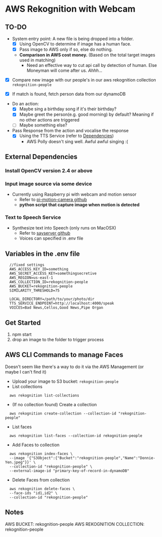# AWS Rekognition with Webcam

## TO-DO
* System entry point: A new file is being dropped into a folder.
  * [x] Using OpenCV to determine if image has a human face.
  * [x] Pass image to AWS only if so, else do nothing.
  * **Comparison in AWS cost money.** (Based on the total target images used in matching)
    * Need an effective way to cut api call by detection of human. Else Moneyman will come after us. *Ahhh...*

* [x] Compare new image with our people's in our aws rekognition collection `rekognition-people`

* [x] If match is found, fetch person data from our dynamoDB

* Do an action:
  * [x] Maybe sing a birthday song if it's their birthday?
  * [x] Maybe greet the person(e.g. good morning) by default? Meaning if no other actions are triggered
  * [ ] Maybe something else?

* Pass Response from the action and vocalise the response
  * [x] Using the TTS Service (refer to [Dependencies](#text-to-speech-service))
    * AWS Polly doesn't sing well. Awful awful singing :(


## External Dependencies
### Install OpenCV version 2.4 or above

### Input image source via some device
* Currently using Raspberry pi with webcam and motion sensor
  * Refer to [pi-motion-camera github](https://github.com/tw-sg-maker-night/pi-motion-camera)
  * **python script that capture image when motion is detected**

### Text to Speech Service
* Synthesize text into Speech (only runs on MacOSX)
  * Refer to [sayserver github](https://github.com/tw-sg-maker-night/tts-server)
  * Voices can specified in .env file


## Variables in the .env file
```
  //fixed settings
  AWS_ACCESS_KEY_ID=something
  AWS_SECRET_ACCESS_KEY=somethingsecretive
  AWS_REGION=us-east-1
  AWS_COLLECTION_ID=rekognition-people
  AWS_BUCKET=rekognition-people
  SIMILARITY_THRESHOLD=75

  LOCAL_DIRECTORY=/path/to/your/photo/dir
  TTS_SERVICE_ENDPOINT=http://localhost:4000/speak
  VOICES=Bad News,Cellos,Good News,Pipe Organ
```

## Get Started
1. npm start
2. drop an image to the folder to trigger process


## AWS CLI Commands to manage Faces
Doesn't seem like there's a way to do it via the AWS Management (or maybe I can't find it)

* Upload your image to S3 bucket: `rekognition-people`
* List collections
```
  aws rekognition list-collections
```
* (If no collection found) Create a collection
```
  aws rekognition create-collection --collection-id "rekognition-people"
```
* List faces
```
  aws rekognition list-faces --collection-id rekognition-people
```
* Add Faces to collection
```
  aws rekognition index-faces \
  --image '{"S3Object":{"Bucket":"rekognition-people","Name":"Donnie-Yen.jpeg"}}' \
  --collection-id "rekognition-people" \
  --external-image-id "primary-key-of-record-in-dynamoDB"
```
* Delete Faces from collection
```
  aws rekognition delete-faces \
  --face-ids "id1,id2" \
  --collection-id "rekognition-people"
```

## Notes
AWS BUCKET: rekognition-people
AWS REKOGNITION COLLECTION: rekognition-people
